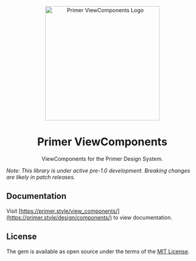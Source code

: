 <p align="center">
  <img width="300px" alt="Primer ViewComponents Logo" src="/static/assets/view-components.svg">
</p>

<h1 align="center">Primer ViewComponents</h1>

<p align="center">ViewComponents for the Primer Design System.</p>

_Note: This library is under active pre-1.0 development. Breaking changes are likely in patch releases._

## Documentation

Visit [https://primer.style/view_components/](https://primer.style/design/components/) to view documentation.

## License

The gem is available as open source under the terms of the [MIT License](https://opensource.org/licenses/MIT).
